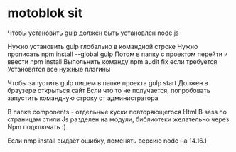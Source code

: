 # motoblok sit

Чтобы установить gulp должен быть установлен node.js

Нужно установить gulp глобально в командной строке 
Нужно прописать 
npm install --global gulp
Потом в папку с проектом перейти и ввести npm install 
Выпольнить команду npm audit fix если требуется
Установятся все нужные плагины 

Чтобы запустить gulp пишем в папке проекта gulp start
Должен в браузере открыться сайт
Если что то не получается, попробовать запустить командную строку от администратора


В папке components - отдельные куски повторяющегося Html
В sass  по страницам стили
Js разделен на модули, библиотеки желательно через Npm подключать :)

Если nmp install выдаёт ошибку, поменять версию node на 14.16.1
